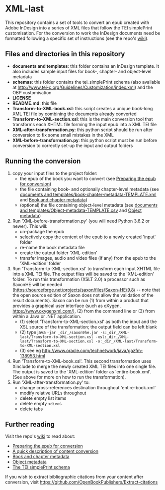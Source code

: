 # XML-last

This repository contains a set of tools to convert an epub created with Adobe InDesign into a series of XML files that follow the TEI simplePrint customisation. For the conversion to work the InDesign documents need be formatted following a specific set of instructions (see the repo's [wiki](https://github.com/OpenBookPublishers/XML-last/wiki)).

## Files and directories in this repository
* __documents and templates__: this folder contains an InDesign template. It also includes sample input files for book-, chapter- and object-level metadata
* __schemas__: this folder contains the tei_simplePrint schema (also available at http://www.tei-c.org/Guidelines/Customization/index.xml) and the OBP customisation
* __LICENSE__
* __README.md__: this file
* __Transform-to-XML-book.xsl__: this script creates a unique book-long XML TEI file by combining the documents already converted
* __Transform-to-XML-section.xsl__: this is the main conversion tool that transforms each XHTML file forming the input epub into a XML TEI file
* __XML-after-transformation.py__: this python script should be run after conversion to fix some small mistakes in the XML
* __XML-before-transformation.py__: this python script must be run before conversion to correctly set-up the input and output folders

## Running the conversion
1. copy your input files to the project folder:
	* the epub of the book you want to convert (see [Preparing the epub for conversion](https://github.com/OpenBookPublishers/XML-last/wiki/Preparing-the-epub-for-conversion))
	* the file containing book- and optionally chapter-level metadata (see [documents and templates/book-chapter-metadata-TEMPLATE.xml](https://github.com/OpenBookPublishers/XML-last/blob/master/documents%20and%20templates/book-chapter-metadata-TEMPLATE.xml) and [Book and chapter metadata](https://github.com/OpenBookPublishers/XML-last/wiki/Book-and-chapter-metadata))
	* (optional) the file containing object-level metadata (see [documents and templates/Object-metadata-TEMPLATE.csv](https://github.com/OpenBookPublishers/XML-last/blob/master/documents%20and%20templates/Object-metadata-TEMPLATE.csv) and [Object metadata](https://github.com/OpenBookPublishers/XML-last/wiki/Object-metadata)) 
2. Run 'XML-before-transformation.py' (you will need Python 3.6.2 or newer). This will:
	* un-package the epub
	* selectively copy the content of the epub to a newly created 'input' folder
	* re-name the book metadata file
	* create the output folder 'XML-edition'
	* transfer images, audio and video files (if any) from the epub to the 'XML-edition' folder
3. Run 'Transform-to-XML-section.xsl'  to transform each input XHTML file into a XML TEI file. The output files will be saved to the 'XML-edition' folder. To run this transformation (XSLT 2.0) a processor such as SaxonHE will be needed (https://sourceforge.net/projects/saxon/files/Saxon-HE/9.8/ -- note that the open source edition of Saxon does not allow the validation of the result documents). Saxon can be run (1) from within a product that provides a graphical user interface (such as oXygen, https://www.oxygenxml.com/), (2) from the command line or (3) from within a Java or .NET application.
	* (1) select 'Transform-to-XML-section.xsl' as both the input and the XSL source of the transformation; the output field can be left blank
	* (2) type java `-jar _dir_/saxon9he.jar -s:_dir_/XML-last/Transform-to-XML-section.xsl -xsl:_dir_/XML-last/Transform-to-XML-section.xsl -o:_dir_/XML-last/Transform-to-XML-section.xsl`
	* (3) see eg http://www.oracle.com/technetwork/java/gazfm-138953.html
4. Run 'Transform-to-XML-book.xsl'. This second transformation uses Xinclude to merge the newly created XML TEI files into one single file. The output is saved to the 'XML-edition' folder as 'entire-book.xml'. (See above for more on how to run the transformation).
5. Run 'XML-after-transformation.py' to:
	* change cross-references destination throughout 'entire-book.xml'
	* modify relative URLs throughout
	* delete empty list items
	* delete empty `<div>`s
	* delete tabs

## Further reading
Visit the repo's [wiki](https://github.com/OpenBookPublishers/XML-last/wiki) to read about:
* [Preparing the epub for conversion](https://github.com/OpenBookPublishers/XML-last/wiki/Preparing-the-epub-for-conversion)
* [A quick description of content conversion](https://github.com/OpenBookPublishers/XML-last/wiki/A-quick-description-of-content-conversion)
* [Book and chapter metadata](https://github.com/OpenBookPublishers/XML-last/wiki/Book-and-chapter-metadata)
* [Object metadata](https://github.com/OpenBookPublishers/XML-last/wiki/Object-metadata)
* [The TEI simplePrint schema](https://github.com/OpenBookPublishers/XML-last/wiki/TEI-simplePrint)

If you wish to extract bibliographic citations from your content after conversion, visit https://github.com/OpenBookPublishers/Extract-citations